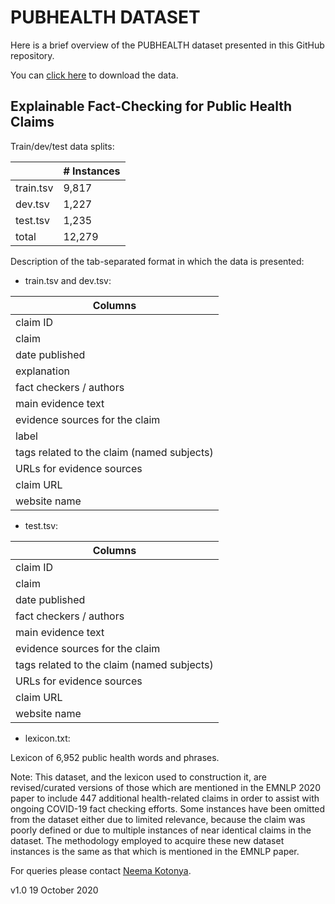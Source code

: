 # PUBHEALTH DATASET

Here is a brief overview of the PUBHEALTH dataset presented in this GitHub repository.

You can [click here](https://drive.google.com/file/d/1eTtRs5cUlBP5dXsx-FTAlmXuB6JQi2qj/view) to download the data.

## Explainable Fact-Checking for Public Health Claims

Train/dev/test data splits:

|           |\# Instances|
| --------- | -----------|
| train.tsv |	9,817    | 
| dev.tsv   |   1,227    |
| test.tsv  |  1,235     |
| total     |  12,279	 |

Description of the tab-separated format in which the data is presented:

* train.tsv and dev.tsv:

| Columns        |  
| -------------- |
| claim ID       | 
| claim          |  
| date published |
| explanation    |
| fact checkers / authors |
| main evidence text |
| evidence sources for the claim |
| label |
| tags related to the claim (named subjects) |
| URLs for evidence sources |
| claim URL |
| website name |


* test.tsv:

| Columns        |  
| -------------- |
| claim ID       | 
| claim          |  
| date published |
| fact checkers / authors |
| main evidence text |
| evidence sources for the claim |
| tags related to the claim (named subjects) |
| URLs for evidence sources |
| claim URL |
| website name |

* lexicon.txt:

Lexicon of 6,952 public health words and phrases. 


Note: This dataset, and the lexicon used to construction it, are revised/curated versions of those which are mentioned in the EMNLP 2020 paper to include 447 additional health-related claims in order to assist with ongoing COVID-19 fact checking efforts. Some instances have been omitted from the dataset either due to limited relevance, because the claim was poorly defined or due to multiple instances of near identical claims in the dataset. The methodology employed to acquire these new dataset instances is the same as that which is mentioned in the EMNLP paper.


For queries please contact [Neema Kotonya](nk2418@ic.ac.uk).

v1.0 19 October 2020